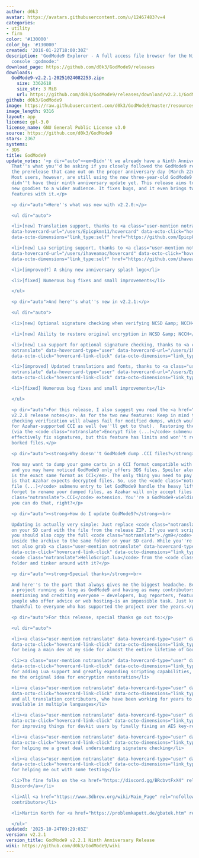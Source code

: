 ```yaml
---
author: d0k3
avatar: https://avatars.githubusercontent.com/u/12467483?v=4
categories:
- utility
- firm
color: '#130000'
color_bg: '#130000'
created: '2016-01-22T18:00:30Z'
description: 'GodMode9 Explorer - A full access file browser for the Nintendo 3DS
  console :godmode:'
download_page: https://github.com/d0k3/GodMode9/releases
downloads:
  GodMode9-v2.2.1-20251024082253.zip:
    size: 3362618
    size_str: 3 MiB
    url: https://github.com/d0k3/GodMode9/releases/download/v2.2.1/GodMode9-v2.2.1-20251024082253.zip
github: d0k3/GodMode9
image: https://raw.githubusercontent.com/d0k3/GodMode9/master/resources/logo.png
image_length: 9316
layout: app
license: gpl-3.0
license_name: GNU General Public License v3.0
source: https://github.com/d0k3/GodMode9
stars: 2367
systems:
- 3DS
title: GodMode9
update_notes: '<p dir="auto"><em>Didn''t we already have a Ninth Anniversary Release</em>?
  That''s what you''d be asking if you closely followed the GodMode9 repo and noticed
  the prerelease that came out on the proper anniversary day (March 22nd) this year.
  Most users, however, are still using the now three-year-old GodMode9 v2.1.1 and
  didn''t have their ninth anniversary update yet. This release aims to bring the
  new goodies to a wider audience. It fixes bugs, and it even brings two small new
  features with it.</p>

  <p dir="auto">Here''s what was new with v2.2.0:</p>

  <ul dir="auto">

  <li>[new] Translation support, thanks to <a class="user-mention notranslate" data-hovercard-type="user"
  data-hovercard-url="/users/Epicpkmn11/hovercard" data-octo-click="hovercard-link-click"
  data-octo-dimensions="link_type:self" href="https://github.com/Epicpkmn11">@Epicpkmn11</a></li>

  <li>[new] Lua scripting support, thanks to <a class="user-mention notranslate" data-hovercard-type="user"
  data-hovercard-url="/users/ihaveamac/hovercard" data-octo-click="hovercard-link-click"
  data-octo-dimensions="link_type:self" href="https://github.com/ihaveamac">@ihaveamac</a></li>

  <li>[improved?] A shiny new anniversary splash logo</li>

  <li>[fixed] Numerous bug fixes and small improvements</li>

  </ul>

  <p dir="auto">And here''s what''s new in v2.2.1:</p>

  <ul dir="auto">

  <li>[new] Optional signature checking when verifying NCSD &amp; NCCH</li>

  <li>[new] Ability to restore original encryption in NCSD &amp; NCCH</li>

  <li>[new] Lua support for optional signature checking, thanks to <a class="user-mention
  notranslate" data-hovercard-type="user" data-hovercard-url="/users/ihaveamac/hovercard"
  data-octo-click="hovercard-link-click" data-octo-dimensions="link_type:self" href="https://github.com/ihaveamac">@ihaveamac</a></li>

  <li>[improved] Updated translations and fonts, thanks to <a class="user-mention
  notranslate" data-hovercard-type="user" data-hovercard-url="/users/Epicpkmn11/hovercard"
  data-octo-click="hovercard-link-click" data-octo-dimensions="link_type:self" href="https://github.com/Epicpkmn11">@Epicpkmn11</a></li>

  <li>[fixed] Numerous bug fixes and small improvements</li>

  </ul>

  <p dir="auto">For this release, I also suggest you read the <a href="https://github.com/d0k3/GodMode9/releases/tag/v2.2.0">GodMode9
  v2.2.0 release notes</a>. As for the two new features: Keep in mind that signature
  checking verification will always fail for modified dumps, which would be the case
  for Azahar-supported CCI as well (we''ll get to that).  Restoring the original encryption
  (via the <code class="notranslate">Encrypt file (...)</code> submenu entry) will
  effectively fix signatures, but this feature has limits and won''t repair completely
  borked files.</p>

  <p dir="auto"><strong>Why doesn''t GodMode9 dump .CCI files?</strong><br>

  You may want to dump your game carts in a CCI format compatible with <a href="https://github.com/azahar-emu/azahar">Azahar</a>,
  and you may have noticed GodMode9 only offers 3DS files. Spoiler alert: <em>3DS
  is the exact same format as CCI</em>. The only thing you need to pay attention to
  is that Azahar expects decrypted files. So, use the <code class="notranslate">Decrypt
  file (...)</code> submenu entry to let GodMode9 handle the heavy lifting. And don''t
  forget to rename your dumped files, as Azahar will only accept files with <code
  class="notranslate">.CCI</code> extension. You''re a GodMode9-wielding power user,
  you can do that, right?</p>

  <p dir="auto"><strong>How do I update GodMode9?</strong><br>

  Updating is actually very simple: Just replace <code class="notranslate">GodMode9.firm</code>
  on your SD card with the file from the release ZIP. If you want scripts and translations,
  you should also copy the full <code class="notranslate">./gm9</code> folder from
  inside the archive to the same folder on your SD card. While you''re at it, why
  not also grab <a class="user-mention notranslate" data-hovercard-type="user" data-hovercard-url="/users/ihaveamac/hovercard"
  data-octo-click="hovercard-link-click" data-octo-dimensions="link_type:self" href="https://github.com/ihaveamac">@ihaveamac</a>’s
  <code class="notranslate">HelloScript.lua</code> from the <code class="notranslate">samples</code>
  folder and tinker around with it?</p>

  <p dir="auto"><strong>Special thanks</strong><br>

  And here''s to the part that always gives me the biggest headache. Because, with
  a project running as long as GodMode9 and having as many contributors as it does,
  mentioning and crediting everyone — developers, bug reporters, feature suggesters,
  people who offer advice or web hosting—is an impossible task. Just know that I’m
  thankful to everyone who has supported the project over the years.</p>

  <p dir="auto">For this release, special thanks go out to:</p>

  <ul dir="auto">

  <li><a class="user-mention notranslate" data-hovercard-type="user" data-hovercard-url="/users/Wolfvak/hovercard"
  data-octo-click="hovercard-link-click" data-octo-dimensions="link_type:self" href="https://github.com/Wolfvak">@Wolfvak</a>,
  for being a main dev at my side for almost the entire lifetime of GodMode9</li>

  <li><a class="user-mention notranslate" data-hovercard-type="user" data-hovercard-url="/users/ihaveamac/hovercard"
  data-octo-click="hovercard-link-click" data-octo-dimensions="link_type:self" href="https://github.com/ihaveamac">@ihaveamac</a>,
  for adding Lua support and greatly expanding scripting capabilities, also for giving
  me the original idea for encryption restoration</li>

  <li><a class="user-mention notranslate" data-hovercard-type="user" data-hovercard-url="/users/Epicpkmn11/hovercard"
  data-octo-click="hovercard-link-click" data-octo-dimensions="link_type:self" href="https://github.com/Epicpkmn11">@Epicpkmn11</a>
  and all translation contributors, who have been working for years to make GodMode9
  available in multiple languages</li>

  <li><a class="user-mention notranslate" data-hovercard-type="user" data-hovercard-url="/users/luigoalma/hovercard"
  data-octo-click="hovercard-link-click" data-octo-dimensions="link_type:self" href="https://github.com/luigoalma">@luigoalma</a>,
  for improving things for devkit users by finally fixing an AES key-related bug</li>

  <li><a class="user-mention notranslate" data-hovercard-type="user" data-hovercard-url="/users/ZeroSkill1/hovercard"
  data-octo-click="hovercard-link-click" data-octo-dimensions="link_type:self" href="https://github.com/ZeroSkill1">@ZeroSkill1</a>,
  for helping me a great deal understanding signature checking</li>

  <li><a class="user-mention notranslate" data-hovercard-type="user" data-hovercard-url="/users/MisterSheeple/hovercard"
  data-octo-click="hovercard-link-click" data-octo-dimensions="link_type:self" href="https://github.com/MisterSheeple">@MisterSheeple</a>,
  for helping me out with some testing</li>

  <li>The fine folks on the <a href="https://discord.gg/BRcbvtFxX4" rel="nofollow">GodMode9
  Discord</a></li>

  <li>All <a href="https://www.3dbrew.org/wiki/Main_Page" rel="nofollow">3dbrew.org</a>
  contributors</li>

  <li>Martin Korth for <a href="https://problemkaputt.de/gbatek.htm" rel="nofollow">GBATEK</a></li>

  </ul>'
updated: '2025-10-24T09:29:03Z'
version: v2.2.1
version_title: GodMode9 v2.2.1 Ninth Anniversary Release
wiki: https://github.com/d0k3/GodMode9/wiki
---
```

